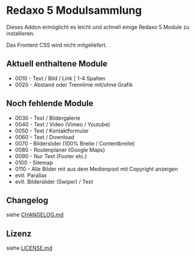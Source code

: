 Redaxo 5 Modulsammlung
=======================

Dieses Addon ermöglicht es leicht und schnell einige Redaxo 5 Module zu installieren.

Das Frontent CSS wird nicht mitgeliefert.


Aktuell enthaltene Module
-------------------------

* 0010 - Text / Bild / Link | 1-4 Spalten
* 0020 - Abstand oder Trennlinie mit/ohne Grafik


Noch fehlende Module
--------------------

* 0030 - Text / Bildergalerie
* 0040 - Text / Video (Vimeo / Youtube)
* 0050 - Text / Kontaktformular
* 0060 - Text / Download
* 0070 - Bilderslider (100% Breite / Contentbreite)
* 0080 - Routenplaner (Google Maps)
* 0090 - Nur Text (Footer etc.)
* 0100 - Sitemap
* 0110 - Alle Bilder mit aus dem Medienpool mit Copyright anzeigen
* evtl.  Parallax
* evtl.  Bilderslider (Swiper) / Text


Changelog
---------

siehe [CHANGELOG.md](CHANGELOG.md)


Lizenz
------

siehe [LICENSE.md](LICENSE.md)
